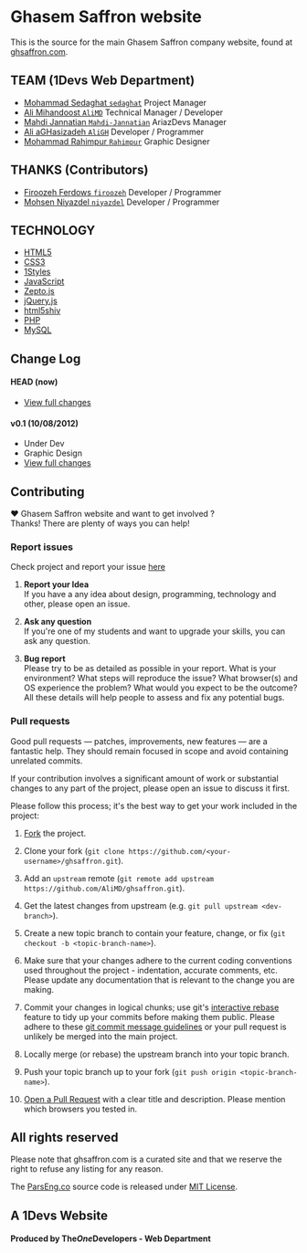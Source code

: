 # Ghasem Saffron website
This is the source for the main Ghasem Saffron company website, found at [ghsaffron.com](http://ghsaffron.com).  

## TEAM (1Devs Web Department)
* [Mohammad Sedaghat `sedaghat`](https://github.com/sedaghat) Project Manager
* [Ali Mihandoost `AliMD`](https://github.com/AliMD) Technical Manager / Developer
* [Mahdi Jannatian `Mahdi-Jannatian`](https://github.com/Mahdi-Jannatian) AriazDevs Manager
* [Ali aGHasizadeh `AliGH`](https://github.com/AliGH) Developer / Programmer
* [Mohammad Rahimpur `Rahimpur`](https://github.com/127.0.0.1) Graphic Designer

## THANKS (Contributors)
* [Firoozeh Ferdows `firoozeh`](https://github.com/firoozeh) Developer / Programmer
* [Mohsen Niyazdel `niyazdel`](https://github.com/niyazdel) Developer / Programmer


## TECHNOLOGY
* [HTML5](http://ali.md/wiki/html5)
* [CSS3](http://ali.md/css3ref)
* [1Styles](http://ali.md/1styles)
* [JavaScript](http://ali.md/wiki/javascript)
* [Zepto.js](http://ali.md/zepto.js)
* [jQuery.js](http://ali.md/jquery.js)
* [html5shiv](http://ali.md/html5shiv)
* [PHP](http://ali.md/php/)
* [MySQL](http://ali.md/wiki/mysql)

## Change Log

#### HEAD (now)
  * [View full changes](https://github.com/AliMD/ghsaffron/compare/v0.1...master)

#### v0.1 (10/08/2012)
  * Under Dev
  * Graphic Design
  * [View full changes](https://github.com/AliMD/ghsaffron/compare/a36063436b07e4a454988886b501311b7c4a08ae...faab5824274a446ba1574d2f8be6ee273faeb78f)

## Contributing
♥ Ghasem Saffron website and want to get involved ?  
Thanks! There are plenty of ways you can help!  

### Report issues
Check project and report your issue [here](https://github.com/AliMD/ghsaffron/issues)    

1. **Report your Idea**  
  If you have a any idea about design, programming, technology and other, please open an issue.
  
1. **Ask any question**  
  If you're one of my students and want to upgrade your skills, you can ask any question.  
  
1. **Bug report**  
  Please try to be as detailed as possible in your report. What is your
environment? What steps will reproduce the issue? What browser(s) and OS
experience the problem? What would you expect to be the outcome? All these
details will help people to assess and fix any potential bugs.
  
### Pull requests  

Good pull requests — patches, improvements, new features — are a fantastic
help. They should remain focused in scope and avoid containing unrelated commits.

If your contribution involves a significant amount of work or substantial
changes to any part of the project, please open an issue to discuss it first.

Please follow this process; it's the best way to get your work included in the project:

1. [Fork](http://help.github.com/fork-a-repo/) the project.

2. Clone your fork (`git clone
   https://github.com/<your-username>/ghsaffron.git`).

3. Add an `upstream` remote (`git remote add upstream
   https://github.com/AliMD/ghsaffron.git`).

4. Get the latest changes from upstream (e.g. `git pull upstream
   <dev-branch>`).

5. Create a new topic branch to contain your feature, change, or fix (`git
   checkout -b <topic-branch-name>`).

6. Make sure that your changes adhere to the current coding conventions used
   throughout the project - indentation, accurate comments, etc. Please update
   any documentation that is relevant to the change you are making.

7. Commit your changes in logical chunks; use git's [interactive
   rebase](https://help.github.com/articles/interactive-rebase) feature to tidy
   up your commits before making them public. Please adhere to these [git commit
   message
   guidelines](http://tbaggery.com/2008/04/19/a-note-about-git-commit-messages.html)
   or your pull request is unlikely be merged into the main project.

8. Locally merge (or rebase) the upstream branch into your topic branch.

9. Push your topic branch up to your fork (`git push origin
   <topic-branch-name>`).

10. [Open a Pull Request](http://help.github.com/send-pull-requests/) with a
    clear title and description. Please mention which browsers you tested in.

## All rights reserved ###
Please note that ghsaffron.com is a curated site and that we reserve the right to refuse any listing for any reason.  
  
The [ParsEng.co](http://ghsaffron.com) source code is released under [MIT License](http://opensource.org/licenses/MIT).  

## A 1Devs Website
#### Produced by The<i>One</i>Developers - Web Department  
